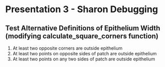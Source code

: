 # Presentation 3 - Sharon Debugging

## Test Alternative Definitions of Epithelium Width (modifying calculate_square_corners function)
1. At least two opposite corners are outside epithelium
2. At least two points on opposite sides of patch are outside epithelium
3. At least two points on any two sides of patch are outside epithelium
